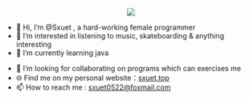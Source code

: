 <p align="center">
  <img  src="https://github-readme-stats.vercel.app/api?username=1065464173&show_icons=true&icon_color=CE1D2D&text_color=718096&bg_color=ffffff&hide_title=true" />
</p>


<p align="center">
  

- 👋 Hi, I’m @Sxuet , a hard-working female programmer
- 👀 I’m interested in listening to music, skateboarding & anything interesting 
- 🌱 I’m currently learning java </p>
- 💞️ I’m looking for collaborating on programs which can exercises me
- 🌐 Find me on my personal website：[sxuet.top](https://sxuet.top)
- 📫 How to reach me : sxuet0522@foxmail.com


</p>

<!---
1065464173/1065464173 is a ✨ special ✨ repository because its `README.md` (this file) appears on your GitHub profile.
You can click the Preview link to take a look at your changes.
--->

